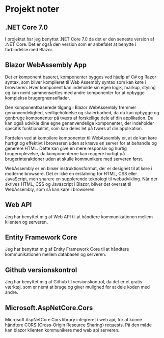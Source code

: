 # Projekt noter

## .NET Core 7.0
I projektet har jeg benyttet .NET Core 7.0 da det er den seneste version af .NET Core. 
Det er også den version som er anbefalet at benytte i forbindelse med Blazor.

## Blazor WebAssembly App
Det er komponent baseret, komponenter bygges ved hjælp af C# og Razor syntax, som bliver kompileret til Web Assembly syntax som kan køre i browseren.
Hver komponent kan indeholde sin egen logik, markup, styling og kan nemt sammensættes med andre komponenter for at opbygge komplekse brugergrænseflader.

Den komponentbaserede tilgang i Blazor WebAssembly fremmer genanvendelighed, vedligeholdelse og skalerbarhed, da du kan opbygge og genbruge komponenter på tværs af forskellige dele af din applikation. Du kan også udvikle dine egne genanvendelige komponenter, der indeholder specifik funktionalitet, som kan deles let på tværs af din applikation.

Fordelen ved at kompilere komponenter til WebAssembly er, at de kan køre hurtigt og effektivt i browseren uden at kræve en server for at behandle og generere HTML. Dette kan give en mere responsiv og hurtig brugeroplevelse, da komponenterne kan reagere hurtigt på brugerinteraktioner uden at skulle kommunikere med serveren først.

WebAssembly er en binær instruktionsformat, der er designet til at køre i moderne browsere. Det er ikke en erstatning for HTML, CSS eller JavaScript, men snarere en supplerende teknologi til webudvikling.
Når der skrives HTML, CSS og Javascript i Blazor, bliver det oversat til WebAssembly, som så kan køre i browseren.

## Web API
Jeg har benyttet mig af Web API til at håndtere kommunikationen mellem klienten og serveren.

## Entity Framework Core
Jeg har benyttet mig af Entity Framework Core til at håndtere kommunikationen mellem databasen og serveren.

## Github versionskontrol
Jeg har benyttet mig af Github til versionskontrol, da det er et gratis værktøj, som er nemt at bruge og giver mulighed for at dele koden med andre.

## Microsoft.AspNetCore.Cors
Microsoft.AspNetCore.Cors library integreret i web api, for at kunne håndtere CORS (Cross-Origin Resource Sharing) requests.
På den måde kan blazor klienten kommunikere med web api serveren.


